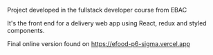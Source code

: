 Project developed in the fullstack developer course from EBAC

It's the front end for a delivery web app using React, redux and styled components.

Final online version found on https://efood-p6-sigma.vercel.app

